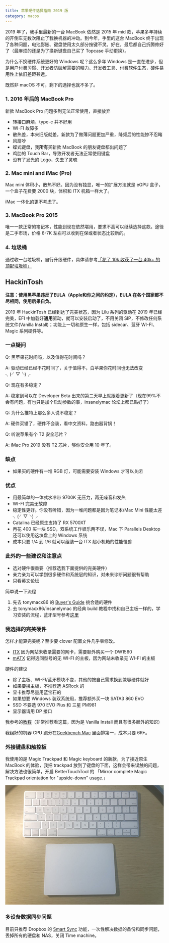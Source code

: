 ```yaml
---
title: 苹果硬件选择指南 2019 版
category: macos
---
```


2019 年了，我手里最新的一台 MacBook 依然是 2015 年 mid 款，苹果多年持续的开倒车无数次阻止了我换机器的冲动。到今年，手里的这台 MacBook 终于出现了各种问题，电池膨胀、键盘使用太久部分按键不灵。好在，最后都自己折腾修好了（最麻烦的还是为了换新键盘自己买了 Topcase 手动更换）。

为什么不换硬件系统更好的 Windows 呢？这么多年 Windows 是一直在进步，但是用户付费习惯、开发者防破解需要的精力、开发者工具、付费软件生态，硬件易用性上依旧差距甚远。

既然非 macOS 不可，剩下的选择也就不多了。

### 1. 2016 年后的 MacBook Pro

新款 MacBook Pro 问题多到无法正常使用，直接放弃

- 转接口麻烦，type-c 并不好用
- WI-FI 故障多
- 散热差，本来旧版就差，新款为了做薄问题更加严重，降频后的性能惨不忍睹
- 风扇吵
- 蝶式键盘，我**所有**买新款 MacBook 的朋友键盘都出问题了
- 鸡肋的 Touch Bar，导致开发者无法正常使用键盘
- 没有了发光的 Logo，失去了灵魂

### 2. Mac mini and iMac (Pro)

Mac mini 体积小，散热不好。因为没有独显，唯一的扩展方法就是 eGPU 盒子，一个盒子花费要 2000 块，体积和 ITX 机箱一样大了。

iMac 一体化的更不考虑了。

### 3. MacBook Pro 2015

唯一一款正常的笔记本，性能到现在依然堪用，要求不高可以继续选择这款。途径是二手市场，价格 6-7K 左右可以收到在保或者状态比较新的。

### 4. 垃圾桶

通过收一台垃圾桶，自行升级硬件，具体请参考[「花了 10k 收获了一台 40k+ 的顶配垃圾桶」](https://mp.weixin.qq.com/s/zZ9cEVL4GTRzta-veYAz4Q)

## HackinTosh

**注意：使用黑苹果违反了EULA（Apple和你之间的约定），EULA 在各个国家都不尽相同，使用后果自负。**

2019 年 HackinTosh 已经到达了完美状态，因为 Lilu 系列的驱动在 2019 年已经完美，EFI 中加载好**通用**驱动，就可以安装启动了，不用关闭 SIP，不修改任何系统文件(Vanilla Install)；功能上一切和原生一样，包括 sidecar、蓝牙 WI-FI、Magic 系列硬件等。

### 一点疑问

Q: 黑苹果花时间吗，以及值得花时间吗？

A: 驱动已经已经不花时间了，关于值得不，白苹果你花时间也无法改变 ╮(╯▽╰)╭

Q: 现在有多稳定？

A: 稳定到可以在 Developer Beta 出来的第二天早上就跟着更新了（现在99%不会有问题，有也只是加个启动参数的事，insanelymac 论坛上都已贴好了）

Q: 为什么推特上那么多人说不稳定？

A: 硬件买错了，硬件不会装，看中文资料，路由器背锅！

Q: 听说苹果有个 T2 安全芯片？

A: iMac Pro 2019 没有 T2 芯片，够你安全用 10 年了。

### 缺点

- 如果买的硬件有一堆 RGB 灯，可能需要安装 Windows 才可以关闭

### 优点

- 用最简单的一体式水冷带 9700K 无压力，再无噪音和发热
- WI-FI 完美无故障
- 稳定性更好。你没有听错，因为一堆问题都是因为笔记本/Mac Mini 性能太差 ╮(╯▽╰)╭
- Catalina 已经原生支持了 RX 5700XT
- 再花 400 买一块 SSD，双系统工作娱乐两不误，Mac 下 Parallels Desktop 还可以使用这块盘上的 Windows 系统
- 成本只要 1/4 到 1/6 就可以组装一台 ITX 超小机箱的性能怪兽

### 此外的一些建议和注意点

- 选对硬件很重要（推荐选我下面提供的完美硬件）
- 亲力亲为可以学到很多硬件和系统层的知识，对未来诊断问题很有帮助
- 只看英文论坛

简单说一下流程

1. 先去 tonymacx86 的 [Buyer's Guide](https://www.tonymacx86.com/buyersguide/building-a-customac-hackintosh-the-ultimate-buyers-guide/) 挑合适的硬件
2. 去 tonymacx86/insanelymac 的经典 build 教程中找和自己主板一样的，学习安装的流程，蓝牙型号参考[这里](https://www.tonymacx86.com/threads/broadcom-wifi-bluetooth-guide.242423/)

### 我选择的完美硬件

怎样才能算完美呢？至少要 clover 配置文件几乎零修改。

- [ITX](https://pcpartpicker.com/list/xMkZf9) 因为网站未收录需要的网卡，需要额外购买一个 DW1560
- [mATX](https://pcpartpicker.com/list/Cggf9G) 记得选同型号的无 WI-FI 的主板，因为网站未收录无 WI-FI 的主板

硬件的建议

- 除了主板、WI-FI/蓝牙模块不变，其他的按自己需求换到兼容硬件就好
- 如果要换主板，不推荐选 ASRock 的
- 显卡推荐尽量用蓝宝石的
- 如果想要 Windows 装双系统用，推荐额外买一块 SATA3 860 EVO
- SSD 不要选 970 EVO Plus 和 三星 PM981
- 显示器请用 DP 接口

我参考的[教程](https://www.tonymacx86.com/threads/the-everything-works-asus-z390-i-gaming-i7-8700k-sapphire-rx580-pulse-build.272572/)（非常推荐看这篇，因为是 Vanilla Install 而且有很多额外的知识）

我组好的机器 CPU 跑分在[Geekbench Mac](https://browser.geekbench.com/mac-benchmarks) 里面排第一，成本只要 6K+。

### 外接键盘和触控板

我使用的是 Magic Trackpad 和 Magic keyboard 的新款，为了接近原生 MacBook 的体验，我把 trackpad 放到了键盘的下面，这样会带来误触的问题，解决方法也很简单，开启 BetterTouchTool 的 「Mirror complete Magic Trackpad orientation for "upside-down" usage.」

![Magic](/assets/images/magic-up-down.jpg)

### 多设备数据同步问题

目前只推荐 Dropbox 的 [Smart Sync](https://www.dropbox.com/smart-sync) 功能，一次性解决数据的备份和同步问题，丢掉所有的硬盘和 NAS，关闭 Time machine。
